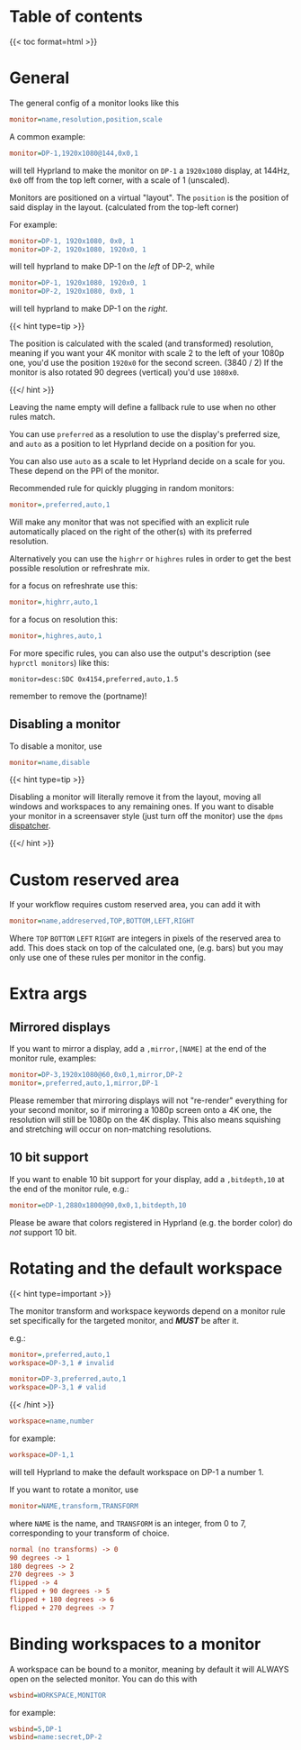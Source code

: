 # Table of contents

{{< toc format=html >}}

# General

The general config of a monitor looks like this

```ini
monitor=name,resolution,position,scale
```

A common example:

```ini
monitor=DP-1,1920x1080@144,0x0,1
```

will tell Hyprland to make the monitor on `DP-1` a `1920x1080` display, at 144Hz,
`0x0` off from the top left corner, with a scale of 1 (unscaled).

Monitors are positioned on a virtual "layout". The `position` is the position of 
said display in the layout. (calculated from the top-left corner)

For example:
```ini
monitor=DP-1, 1920x1080, 0x0, 1
monitor=DP-2, 1920x1080, 1920x0, 1
```
will tell hyprland to make DP-1 on the _left_ of DP-2, while
```ini
monitor=DP-1, 1920x1080, 1920x0, 1
monitor=DP-2, 1920x1080, 0x0, 1
```
will tell hyprland to make DP-1 on the _right_.

{{< hint type=tip >}}

The position is calculated with the scaled (and transformed) resolution, meaning if
you want your 4K monitor with scale 2 to the left of your 1080p one, you'd use
the position `1920x0` for the second screen. (3840 / 2)
If the monitor is also rotated 90 degrees (vertical) you'd use `1080x0`.

{{</ hint >}}

Leaving the name empty will define a fallback rule to use when no other rules
match.

You can use `preferred` as a resolution to use the display's preferred size, and
`auto` as a position to let Hyprland decide on a position for you.

You can also use `auto` as a scale to let Hyprland decide on a scale for you. These
depend on the PPI of the monitor.

Recommended rule for quickly plugging in random monitors:

```ini
monitor=,preferred,auto,1
```

Will make any monitor that was not specified with an explicit rule automatically
placed on the right of the other(s) with its preferred resolution.

Alternatively you can use the `highrr` or `highres` rules in order to get the
best possible resolution or refreshrate mix.

for a focus on refreshrate use this:

```ini
monitor=,highrr,auto,1
```

for a focus on resolution this:

```ini
monitor=,highres,auto,1
```

For more specific rules, you can also use the output's description
(see `hyprctl monitors`) like this:

```
monitor=desc:SDC 0x4154,preferred,auto,1.5
```

remember to remove the (portname)!

## Disabling a monitor

To disable a monitor, use

```ini
monitor=name,disable
```

{{< hint type=tip >}}

Disabling a monitor will literally remove it from the layout, moving all windows and workspaces
to any remaining ones. If you want to disable your monitor in a screensaver style (just turn
off the monitor) use the `dpms` [dispatcher](../Dispatchers).

{{</ hint >}}

# Custom reserved area

If your workflow requires custom reserved area, you can add it with

```ini
monitor=name,addreserved,TOP,BOTTOM,LEFT,RIGHT
```

Where `TOP` `BOTTOM` `LEFT` `RIGHT` are integers in pixels of the reserved area
to add. This does stack on top of the calculated one, (e.g. bars) but you may
only use one of these rules per monitor in the config.

# Extra args

## Mirrored displays

If you want to mirror a display, add a `,mirror,[NAME]` at the end of the monitor
rule, examples:

```ini
monitor=DP-3,1920x1080@60,0x0,1,mirror,DP-2
monitor=,preferred,auto,1,mirror,DP-1
```

Please remember that mirroring displays will not "re-render" everything for your
second monitor, so if mirroring a 1080p screen onto a 4K one, the resolution
will still be 1080p on the 4K display. This also means squishing and stretching
will occur on non-matching resolutions.

## 10 bit support

If you want to enable 10 bit support for your display, add a `,bitdepth,10` at the
end of the monitor rule, e.g.:
```ini
monitor=eDP-1,2880x1800@90,0x0,1,bitdepth,10
```

Please be aware that colors registered in Hyprland (e.g. the border color) do _not_
support 10 bit.

# Rotating and the default workspace

{{< hint type=important >}}

The monitor transform and workspace keywords depend on a monitor rule set
specifically for the targeted monitor, and **_MUST_** be after it.

e.g.:
```ini
monitor=,preferred,auto,1
workspace=DP-3,1 # invalid

monitor=DP-3,preferred,auto,1
workspace=DP-3,1 # valid
```

{{< /hint >}}

```ini
workspace=name,number
```

for example:

```ini
workspace=DP-1,1
```

will tell Hyprland to make the default workspace on DP-1 a number 1.

If you want to rotate a monitor, use

```ini
monitor=NAME,transform,TRANSFORM
```

where `NAME` is the name, and `TRANSFORM` is an integer, from 0 to 7,
corresponding to your transform of choice.

```ini
normal (no transforms) -> 0
90 degrees -> 1
180 degrees -> 2
270 degrees -> 3
flipped -> 4
flipped + 90 degrees -> 5
flipped + 180 degrees -> 6
flipped + 270 degrees -> 7
```

# Binding workspaces to a monitor

A workspace can be bound to a monitor, meaning by default it will ALWAYS open
on the selected monitor. You can do this with

```ini
wsbind=WORKSPACE,MONITOR
```

for example:

```ini
wsbind=5,DP-1
wsbind=name:secret,DP-2
```
